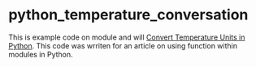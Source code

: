 python_temperature_conversation
================================

This is example code on module and will [Convert Temperature Units in Python](http://thelivingpearl.temp3.net/2014/01/02/temperature-conversation-application-in-python/). This code was wrriten for an article on using function within modules in Python. 
